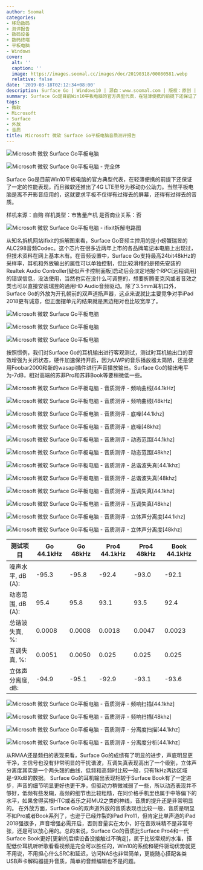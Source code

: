 ```yaml
---
author: Soomal
categories:
- 移动数码
- 测评报告
- 数码设备
- 数码终端
- 平板电脑
- Windows
cover:
  alt: ''
  caption: ''
  image: https://images.soomal.cc/images/doc/20190318/00080581.webp
  relative: false
date: '2019-03-18T02:12:34+08:00'
description: Surface Go | Windows10 | 源自：www.soomal.com | 版权：原创 |  平均/总评分：09.88/79
summary: Surface Go是目前Win10平板电脑的官方典型代表，在轻薄便携的前提下还保证了一定的性能表现，而且微软还推出了4G LTE型号为移动办公助力。当然平板电脑是离不开影音应用的，这就要求平板不仅得有过得去的屏幕，还得有过得去的音质。
tags:
- 微软
- Microsoft
- Surface
- 外放
- 音质
title: Microsoft 微软 Surface Go平板电脑音质测评报告
---
```


![Microsoft 微软 Surface Go平板电脑](https://images.soomal.cc/images/doc/20190307/00080408_01.webp)



![Microsoft 微软 Surface Go平板电脑 - 完全体](https://images.soomal.cc/images/doc/20190307/00080428_01.webp)



Surface Go是目前Win10平板电脑的官方典型代表，在轻薄便携的前提下还保证了一定的性能表现，而且微软还推出了4G LTE型号为移动办公助力。当然平板电脑是离不开影音应用的，这就要求平板不仅得有过得去的屏幕，还得有过得去的音质。



样机来源：自购
样机类型：市售量产机
是否商业关系：否



![Microsoft 微软 Surface Go平板电脑 - ifixit拆解电路图](https://images.soomal.cc/images/doc/20190318/00080580.webp)



从知名拆机网站ifixit的拆解图来看，Surface Go音频主控用的是小螃蟹瑞昱的ALC298音频Codec。这个芯片在很多近两年上市的各品牌笔记本电脑上出现过，但技术资料在网上基本木有。在音频设置中，Surface Go支持最高24bit48kHz的采样率，耳机和外放输出的属性可以单独控制，但比较滑稽的是预先安装的Realtek Audio Controller[疑似声卡控制面板]启动后会淡定地报个RPC[远程调用]的错误信息，没法使用，当然也实在没什么可调整的，想要折腾麦克风或者音效之类也可以直接安装瑞昱的通用HD Audio音频驱动。除了3.5mm耳机口外，Surface Go的外放为开孔朝前的双声道扬声器，这点来说就比主要竞争对手iPad 2018更有诚意，但正面摆单元的结果就是黑边相对也比较宽厚了。



![Microsoft 微软 Surface Go平板电脑](https://images.soomal.cc/images/doc/20190307/00080415_01.webp)



![Microsoft 微软 Surface Go平板电脑](https://images.soomal.cc/images/doc/20190307/00080416_01.webp)



![Microsoft 微软 Surface Go平板电脑](https://images.soomal.cc/images/doc/20190307/00080417_01.webp)



按照惯例，我们对Surface Go的耳机输出进行客观测试，测试时耳机输出口的音效增强为关闭状态，硬件加速保持开启，因为UWP的音乐播放器太简陋，还是使用Foobar2000和新的wasapi插件进行声音播放输出。Surface Go的输出电平为-7dB，相对高端的苏菲Pro和苏菲Book等要稍微低一些。



![Microsoft 微软 Surface Go平板电脑 - 音质测评 - 频响曲线[44.1kHz]](https://images.soomal.cc/images/doc/20190318/00080564_01.webp)



![Microsoft 微软 Surface Go平板电脑 - 音质测评 - 频响曲线[48kHz]](https://images.soomal.cc/images/doc/20190318/00080565_01.webp)



![Microsoft 微软 Surface Go平板电脑 - 音质测评 - 底噪[44.1khz]](https://images.soomal.cc/images/doc/20190318/00080566_01.webp)



![Microsoft 微软 Surface Go平板电脑 - 音质测评 - 底噪[48khz]](https://images.soomal.cc/images/doc/20190318/00080567_01.webp)



![Microsoft 微软 Surface Go平板电脑 - 音质测评 - 动态范围[44.1khz]](https://images.soomal.cc/images/doc/20190318/00080568_01.webp)



![Microsoft 微软 Surface Go平板电脑 - 音质测评 - 动态范围[48khz]](https://images.soomal.cc/images/doc/20190318/00080569_01.webp)



![Microsoft 微软 Surface Go平板电脑 - 音质测评 - 总谐波失真[44.1khz]](https://images.soomal.cc/images/doc/20190318/00080570_01.webp)



![Microsoft 微软 Surface Go平板电脑 - 音质测评 - 总谐波失真[48khz]](https://images.soomal.cc/images/doc/20190318/00080571_01.webp)



![Microsoft 微软 Surface Go平板电脑 - 音质测评 - 互调失真[44.1khz]](https://images.soomal.cc/images/doc/20190318/00080572_01.webp)



![Microsoft 微软 Surface Go平板电脑 - 音质测评 - 互调失真[48khz]](https://images.soomal.cc/images/doc/20190318/00080573_01.webp)



![Microsoft 微软 Surface Go平板电脑 - 音质测评 - 立体声分离度[44.1khz]](https://images.soomal.cc/images/doc/20190318/00080574_01.webp)



![Microsoft 微软 Surface Go平板电脑 - 音质测评 - 立体声分离度[48khz]](https://images.soomal.cc/images/doc/20190318/00080575_01.webp)



| 测试项目 | Go 44.1kHz | Go 48kHz | Pro4 44.1kHz | Pro4 48kHz | Book 44.1kHz |
| --- | --- | --- | --- | --- | --- |
| 噪声水平, dB (A): | -95.3 | -95.8 | -92.4 | -93.0 | -92.1 |
| 动态范围, dB (A): | 95.4 | 95.8 | 93.1 | 93.5 | 92.4 |
| 总谐波失真, %: | 0.0008 | 0.0008 | 0.0018 | 0.0047 | 0.0023 |
| 互调失真, %: | 0.0051 | 0.0050 | 0.025 | 0.025 | 0.025 |
| 立体声分离度, dB: | -94.9 | -95.1 | -92.9 | -93.1 | -93.6 |



![Microsoft 微软 Surface Go平板电脑 - 音质测评 - 频响扫描[44.1khz]](https://images.soomal.cc/images/doc/20190318/00080576_01.webp)



![Microsoft 微软 Surface Go平板电脑 - 音质测评 - 频响扫描[48khz]](https://images.soomal.cc/images/doc/20190318/00080577_01.webp)



![Microsoft 微软 Surface Go平板电脑 - 音质测评 - 分离度扫描[44.1khz]](https://images.soomal.cc/images/doc/20190318/00080578_01.webp)



![Microsoft 微软 Surface Go平板电脑 - 音质测评 - 分离度分析[44.1khz]](https://images.soomal.cc/images/doc/20190318/00080579_01.webp)



从RMAA还是频扫的表现来看，Surface Go的成绩有了明显的进步，声底明显更干净，主信号也没有非常明显的干扰谐波，互调失真表现高出了一个级别，立体声分离度其实是一个两头翘的曲线，低频和高频时比较一般，只有1kHz两边区域是-9XdB的数据。
Surface Go的耳机输出表现相较于Surface Book有了一定进步，声音的细节明显更好也更干净，但驱动力稍微减弱了一些，所以动态表现并不够好，低频有些发糊，高频的细节也比较粗糙，在同价格手机里也属于中等偏下的水平，如果舍得买根HTC或者乐之邦MU2之类的神线，音质的提升还是非常明显的。
在外放方面，Surface Go的双声道外放的音质表现也比较一般，音质是明显不如Pro或者Book系列了，也逊于已经炸裂的iPad Pro11，但肯定比单声道的iPad 2018强很多，声音增强必需开启，否则音量实在太小，好在音效味精不是非常夸张，还是可以放心用的。总的来说，Surface Go的音质比Surface Pro4和一代Surface Book更好[更新的后续设备没接触过不确定]，属于比较常规的水准，搭配低价耳机听听歌看看视频是完全可以胜任的，Win10的系统和硬件驱动优势就更不用说，不用担心什么SRC和延迟，访问NAS也非常简单，更能随心搭配各类USB声卡解码器提升音质，简单的音频编辑也不是问题。